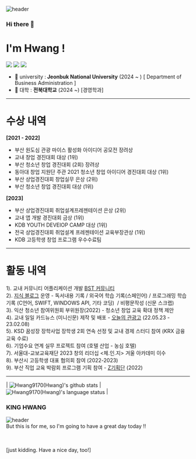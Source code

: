 ![header](https://capsule-render.vercel.app/api?type=slice&color=_custom_gradient&fontColor=FFE13C&text=KING_HWANG&animation=blink&)

### Hi there 👋
<h1> I'm Hwang ! </h1>
<img src="https://img.shields.io/badge/swift-20232a.svg?style=for-the-badge&logo=swift&logoColor=#F05138" />
<img src = "https://img.shields.io/badge/Markup-HTML-informational?style=flat&logo=HTML5&color=E34F26"/>
<img src = "https://img.shields.io/badge/Style%20Sheet-CSS-informational?style=flat&logo=CSS3&color=1572B6"/>



- 🏫 university :<b> Jeonbuk National University</b> (2024 ~ )  [ Department of Business Administration ]
- 🏫 대학 : <b>전북대학교</b> (2024 ~) [경영학과]
<hr>
<h1> 수상 내역 </h1>

<b> [2021 - 2022] </b>
- 부산 원도심 관광 마이스 활성화 아이디어 공모전 장려상
- 교내 창업 경진대회 대상 (1위)
- 부산 청소년 창업 경진대회 (2회) 장려상
- 동아대 창업 지원단 주관 2021 청소년 창업 아이디어 경진대회 대상 (1위)
- 부산 상업경진대회 창업실무 은상 (2위)
- 부산 청소년 창업 경진대회 대상 (1위)

<b> [2023] </b>
- 부산 상업경진대회 취업설계프레젠테이션 은상 (2위)
- 교내 앱 개발 경진대회 금상 (1위)
- KDB YOUTH DEVEIOP CAMP 대상 (1위)
- 전국 상업경진대회 취업설계 프레젠테이션 교육부장관상 (1위)
- KDB 고등학생 창업 프로그램 우수수료팀
<hr>
<h1> 활동 내역 </h1>

1). 교내 커뮤니티 어플리케이션 개발 [BST 커뮤니티](https://play.google.com/store/apps/details?id=appinventor.ai_bst1119.BST2)<br>
2). [지식 블로그](https://blog.naver.com/jkimg4595) 운영 - 독서내용 기록 / 외국어 학습 기록(스페인어) / 프로그래밍 학습 기록 (C언어, SWIFT, WINDOWS API, 기타 코딩)  / 비평문작성 (신문 스크랩) <br>
3). 익산 청소년 참여위원회 부위원장(2022) - 청소년 창업 교육 확대 정책 제안<br>
4). 교내 일일 카드뉴스 (미니신문) 제작 및 배포 - [오늘의 관광고](https://instagram.com/bst_today?igshid=YmMyMTA2M2Y=) (22.05.23 - 23.02.08) <br>
5). KSD 꿈성장 장학사업 장학생 2회 연속 선정 및 교내 경제 스터디 참여 (KRX 금융 교육 수료) <br>
6). 기업수요 연계 실무 프로젝트 참여 (호텔 산업 - 농심 호텔) <br>
7). 서울대-교보교육재단 2023 창의 리더십 <체.인.지> 겨울 아카데미 이수 <br>
8). 부산시 고등학생 대표 협의회 참여 (2022-2023) <br>
9). 부산 직업 교육 박람회 프로그램 기획 참여 - [Z기획단](https://busanmbc.co.kr/02_tvp/tvp02_view.asp?idx=12) (2022)<br>

<hr>

| <img align="center" src="https://github-readme-stats.vercel.app/api?username=Hwang9170&show_icons=true&theme=buefy&hide_border=true&count_private=true" alt="Hwang9170(Hwang)'s github stats" /> |<img align="center" src="https://github-readme-stats.vercel.app/api/top-langs/?username=Hwang9170&layout=compact&theme=buefy&hide_border=true&langs_count=10" alt="Hwang9170(Hwang)'s language status"/> |

### KING HWANG

![header](https://capsule-render.vercel.app/api?type=rect&fontColor=FFE13C&text=Have_a_nice_day~!&color=_custom_gradient)
<br> 
But this is for me, so I'm going to have a great day today !!


<br> <br> [just kidding. Have a nice day, too!]
<HWANG>
